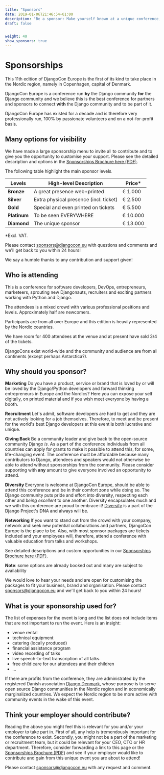 ```yaml
---
title: "Sponsors"
date: 2019-01-06T21:46:54+01:00
description: "Be a sponsor: Make yourself known at a unique conference, helping to build the Django community and taking part in it."
draft: false


weight: 40
show_sponsors: true
---
```


# Sponsorships

This 11th edition of DjangoCon Europe is the first of its kind to take place in the Nordic region, namely in Copenhagen, capital of Denmark.

DjangoCon Europe is a conference run **by** the Django community **for** the Django community and we believe this is the best conference for partners and sponsors to connect **with** the Django community and to be part of it.

DjangoCon Europe has existed for a decade and is therefore very professionally run, 100% by passionate volunteers and on a not-for-profit basis.


## Many options for visibility

We have made a large sponsorship menu to invite all to contribute and to give you the opportunity to customise your support. Please see the detailed description and options in the [Sponsorships Brochure here (PDF)](/files/DjangoconEUSponsorBrochure2019.pdf).

The following table highlight the main sponsor levels.

| Levels | High-level Description | Price* |
| ---- | ----- | ----- |
| **Bronze** | A great presence web+printed | € 1.000 |
| **Silver** | Extra physical presence (incl. ticket) | € 2.500 |
| **Gold** | Special and even printed on tickets | € 5.500 |
| **Platinum** | To be seen EVERYWHERE | € 10.000 |
| **Diamond** | The unique sponsor | € 13.000 |

*Excl. VAT.

Please contact [sponsors@djangocon.eu](mailto:sponsors@djangocon.eu) with questions and comments and we'll get back to you within 24 hours!

We say a humble thanks to any contribution and support given!

## Who is attending

This is a conference for software developers, DevOps, entrepreneurs, marketeers, sprouting new Djangonauts, recruiters and exciting partners working with Python and Django.

The attendees is a mixed crowd with various professional positions and levels. Approximately half are newcomers.

Participants are from all over Europe and this edition is heavily represented by the Nordic countries.

We have room for 400 attendees at the venue and at present have sold 3/4 of the tickets.

DjangoCons exist world-wide and the community and audience are from all continents (except perhaps Antarctica?).



## Why should you sponsor?

**Marketing** Do you have a product, service or brand that is loved by or will be loved by the Django/Python developers and forward thinking entrepreneurs in Europe and the Nordics? Here you can expose your self digitally, on printed material and if you wish meet everyone by having a booth.

**Recruitment** Let's admit, software developers are hard to get and they are not actively looking for a job themselves. Therefore, to meet and be present for the world's best Django developers at this event is both lucrative and unique.

**Giving Back** Be a community leader and give back to the open-source community Django _is_. As a part of the conference individuals from all countries can apply for grants to make it possible to attend this, for some, life-changing event. The conference must be affordable because many contributors to Django, attendees and speakers would not otherwise be able to attend without sponsorships from the community. Please consider supporting with **any** amount to give everyone involved an opportunity to attend.

**Diversity** Everyone is welcome at DjangoCon Europe, should be able to attend this conference and be in their comfort zone while doing so. The Django community puts pride and effort into diversity, respecting each other and *being excellent* to one another. Diversity encapsulates much and we with this conference are proud to embrace it! [Diversity](https://www.djangoproject.com/diversity/) is a part of the Django Project's DNA and always will be.

**Networking** If you want to stand out from the crowd with your company, network and seek new potential collaborations and partners, DjangoCon Europe is the place to be. Also, with most sponsor packages are tickets included and your employees will, therefore, attend a conference with valuable education from talks and workshops.




See detailed descriptions and custom opportunities in our [Sponsorships Brochure here (PDF)](/files/DjangoconEUSponsorBrochure2019.pdf).

**Note**: some options are already booked out and many are subject to availability

We would love to hear your needs and are open for customising the packages to fit your business, brand and organisation.
Please contact [sponsors@djangocon.eu](mailto:sponsors@djangocon.eu) and we'll get back to you within 24 hours!


## What is your sponsorship used for?

The list of expenses for the event is long and the list does not include items that are not important to run the event. Here is an insight:

 * venue rental
 * technical equipment
 * catering (locally produced)
 * financial assistance program
 * video recording of talks
 * live speech-to-text transcription of all talks
 * free child care for our attendees and their children
 * ...

If there are profits from the conference, they are administrated by the registered Danish association [Django Denmark](https://django-denmark.org/), whose purpose is to serve open source Django communities in the Nordic region and in economically marginalized countries. We expect the Nordic region to be more active with community events in the wake of this event.


## Think your employer should contribute?

Reading the above you might feel this is relevant for you and/or your employer to take part in. First of all, any help is tremendously important for the conference to exist. Secondly, you might not be a part of the marketing or recruitment team, but it could be relevant for your CEO, CTO or HR department. Therefore, consider forwarding a link to this page or the [Sponsorships Brochure (PDF)](/files/DjangoconEUSponsorBrochure2019.pdf) and see if your employer would like to contribute and gain from this unique event you are about to attend!


Please contact [sponsors@djangocon.eu](mailto:sponsors@djangocon.eu) with any request and comment.
